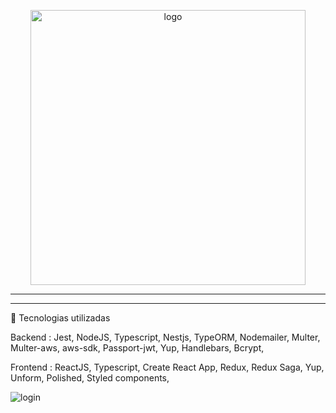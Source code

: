  

<p align="center">
  <img src="https://github.com/IgorCruzz/ReactCYCLE/blob/master/frontend/public/assets/logo.png" width="440" height="440" alt="logo" style="margin-left = 50%" />
</p>
 <hr />
 
 
 
 <hr />
 
 🔨 Tecnologias utilizadas

Backend :
Jest,
NodeJS,
Typescript,
Nestjs,
TypeORM,
Nodemailer,
Multer,
Multer-aws,
aws-sdk,
Passport-jwt,
Yup,
Handlebars,
Bcrypt,

Frontend :
ReactJS,
Typescript,
Create React App,
Redux,
Redux Saga,
Yup,
Unform,
Polished,
Styled components,
 

 
<img src="https://github.com/IgorCruzz/ReactCYCLE/blob/master/screenshot/LAYOUT.png" alt="login" />
 
 



